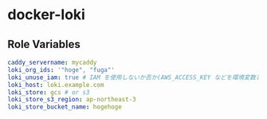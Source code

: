 # docker-loki

## Role Variables

```yml
caddy_servername: mycaddy
loki_org_ids: '"hoge", "fuga"'
loki_unuse_iam: true # IAM を使用しないか否か(AWS_ACCESS_KEY などを環境変数として設定する必要がある)
loki_host: loki.example.com
loki_store: gcs # or s3
loki_store_s3_region: ap-northeast-3
loki_store_bucket_name: hogehoge
```
